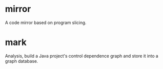 # mirror
A code mirror based on program slicing.

# mark
Analysis, build a Java project's control dependence graph and store it into a graph database. 
